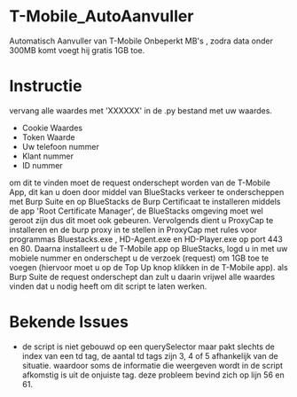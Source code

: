 # T-Mobile_AutoAanvuller
Automatisch Aanvuller van T-Mobile Onbeperkt MB's , zodra data onder 300MB komt voegt hij gratis 1GB toe.

# Instructie
vervang alle waardes met 'XXXXXX' in de .py bestand met uw waardes.
- Cookie Waardes
- Token Waarde
- Uw telefoon nummer
- Klant nummer
- ID nummer

om dit te vinden moet de request onderschept worden van de T-Mobile App, dit kan u doen door middel van BlueStacks verkeer te onderscheppen met Burp Suite en op BlueStacks de Burp Certificaat te installeren middels de app 'Root Certificate Manager', de BlueStacks omgeving moet wel geroot zijn dus dit moet ook gebeuren.
Vervolgends dient u ProxyCap te installeren en de burp proxy in te stellen in ProxyCap met rules voor programmas Bluestacks.exe , HD-Agent.exe en HD-Player.exe op port 443 en 80.
Daarna installeert u de T-Mobile app op BlueStacks, logd u in met uw mobiele nummer en onderschept u de verzoek (request) om 1GB toe te voegen (hiervoor moet u op de Top Up knop klikken in de T-Mobile app). als Burp Suite de request onderschept dan zult u daarin vrijwel alle waardes vinden dat u nodig heeft om dit script te laten werken.

# Bekende Issues
- de script is niet gebouwd op een querySelector maar pakt slechts de index van een td tag, de aantal td tags zijn 3, 4 of 5 afhankelijk van de situatie.
waardoor soms de informatie die weergeven wordt in de script afkomstig is uit de onjuiste tag. deze probleem bevind zich op lijn 56 en 61. 
